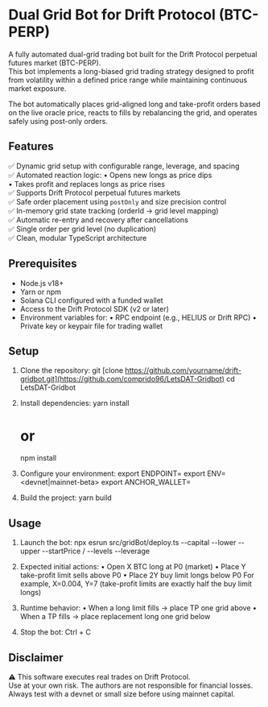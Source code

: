 # Dual Grid Bot for Drift Protocol (BTC-PERP)

A fully automated dual-grid trading bot built for the Drift Protocol perpetual futures market (BTC-PERP).  
This bot implements a long-biased grid trading strategy designed to profit from volatility within a defined price range while maintaining continuous market exposure.

The bot automatically places grid-aligned long and take-profit orders based on the live oracle price, reacts to fills by rebalancing the grid, and operates safely using post-only orders.

## Features

✅ Dynamic grid setup with configurable range, leverage, and spacing  
✅ Automated reaction logic:
   • Opens new longs as price dips  
   • Takes profit and replaces longs as price rises  
✅ Supports Drift Protocol perpetual futures markets  
✅ Safe order placement using `postOnly` and size precision control  
✅ In-memory grid state tracking (orderId → grid level mapping)  
✅ Automatic re-entry and recovery after cancellations  
✅ Single order per grid level (no duplication)  
✅ Clean, modular TypeScript architecture

## Prerequisites

- Node.js v18+  
- Yarn or npm  
- Solana CLI configured with a funded wallet  
- Access to the Drift Protocol SDK (v2 or later)
- Environment variables for:
  • RPC endpoint (e.g., HELIUS or Drift RPC)
  • Private key or keypair file for trading wallet

## Setup

1. Clone the repository:
   git [clone https://github.com/yourname/drift-gridbot.git](https://github.com/comprido96/LetsDAT-Gridbot)
   cd LetsDAT-Gridbot

2. Install dependencies:
   yarn install
   # or
   npm install

3. Configure your environment:
   export ENDPOINT=<your-rpc-url>
   export ENV=<devnet|mainnet-beta>
   export ANCHOR_WALLET=<path-to-your-wallet-json-keypair>

4. Build the project:
   yarn build

## Usage

1. Launch the bot:
   npx esrun src/gridBot/deploy.ts --capital <btc-amount> --lower <lower-bound-price> --upper <upper-bound-price> --startPrice <center-price> /
     --levels <number-of-grid-levels> --leverage <trading-leverage>

3. Expected initial actions:
   • Open X BTC long at P0 (market)
   • Place Y take-profit limit sells above P0
   • Place 2Y buy limit longs below P0
   For example, X=0.004, Y=7 (take-profit limits are exactly half the buy limit longs)

4. Runtime behavior:
   • When a long limit fills → place TP one grid above
   • When a TP fills → place replacement long one grid below

5. Stop the bot:
   Ctrl + C

## Disclaimer

⚠️ This software executes real trades on Drift Protocol.  
Use at your own risk. The authors are not responsible for financial losses.  
Always test with a devnet or small size before using mainnet capital.
